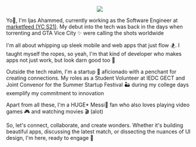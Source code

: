
<!--![arcade](https://github.com/ijuice-20/ijuice-20/assets/68854082/1d451352-b333-42b3-9f29-b85884b51ef9)-->
<!--![pixel-jeff-blade-runner-v2](https://github.com/ijuice-20/ijuice-20/assets/68854082/a2c4605c-452e-485d-90fd-d948e4816ad6)-->
<p align='center'> <img src='https://github.com/user-attachments/assets/76577e0f-a47a-4bb4-bc61-c3f5ff95c975' </p>



Yo🤘, I'm Ijas Ahammed, currently working as the Software Engineer at [marketfeed (YC S21)](https://www.marketfeed.com/).
My debut into the tech was back in the days when torrenting and GTA Vice City ✨ were calling the shots worldwide 

I'm all about whipping up sleek mobile and web apps that just flow 🏂. I taught myself the ropes, so yeah, I'm that kind of developer who makes apps not just work, but look darn good too 🎯

Outside the tech realm, I'm a startup 🪫 aficionado with a penchant for creating connections. My roles as a Student Volunteer at IEDC GECT and Joint Convenor for the Summer Startup Festival 🏜️ during my college days exemplify my commitment to innovation

Apart from all these, I'm a HUGE* Messi🐐 fan who also loves playing video games 🎮 and watching movies 🎬 (alot)

So, let's connect, collaborate, and create wonders. Whether it's building beautiful apps, discussing the latest match, or dissecting the nuances of UI design, I'm here, ready to engage 🍻
